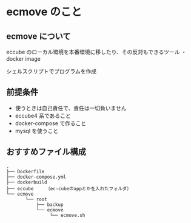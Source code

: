 # ecmove のこと

## ecmove について

eccube のローカル環境を本番環境に移したり、その反対もできるツール ・docker image

シェルスクリプトでプログラムを作成

## 前提条件

- 使うときは自己責任で、責任は一切負いません
- eccube4 系であること
- docker-compose で作ること
- mysql を使うこと

## おすすめファイル構成

```
.
├── Dockerfile
├── docker-compose.yml
├── dockerbuild
├── eccube  　　（ec-cubeのappとかを入れたフォルダ）
└── ecmove
       └── root
           ├── backup
           └── ecmove
                └── ecmove.sh
```
